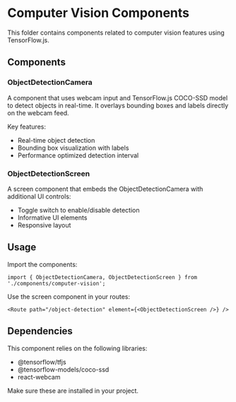 # Computer Vision Components

This folder contains components related to computer vision features using TensorFlow.js.

## Components

### ObjectDetectionCamera

A component that uses webcam input and TensorFlow.js COCO-SSD model to detect objects in real-time. It overlays bounding boxes and labels directly on the webcam feed.

Key features:
- Real-time object detection
- Bounding box visualization with labels
- Performance optimized detection interval

### ObjectDetectionScreen

A screen component that embeds the ObjectDetectionCamera with additional UI controls:
- Toggle switch to enable/disable detection
- Informative UI elements
- Responsive layout

## Usage

Import the components:

```tsx
import { ObjectDetectionCamera, ObjectDetectionScreen } from './components/computer-vision';
```

Use the screen component in your routes:
```tsx
<Route path="/object-detection" element={<ObjectDetectionScreen />} />
```

## Dependencies

This component relies on the following libraries:
- @tensorflow/tfjs
- @tensorflow-models/coco-ssd
- react-webcam

Make sure these are installed in your project. 